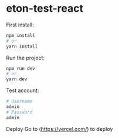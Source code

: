 # eton-test-react

First install:

```bash
npm install
# or 
yarn install
```
Run the project:

```bash
npm run dev
# or
yarn dev
```
Test account:

```bash
# Username
admin
# Password
admin
```

Deploy
Go to (https://vercel.com/) to deploy
